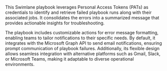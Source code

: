 This Swimlane playbook leverages Personal Access Tokens (PATs) as credentials to identify and retrieve failed playbook runs along with their associated jobs. It consolidates the errors into a summarized message that provides actionable insights for troubleshooting.

The playbook includes customizable actions for error message formatting, enabling teams to tailor notifications to their specific needs. By default, it integrates with the Microsoft Graph API to send email notifications, ensuring prompt communication of playbook failures. Additionally, its flexible design allows seamless integration with alternative platforms such as Gmail, Slack, or Microsoft Teams, making it adaptable to diverse operational environments.